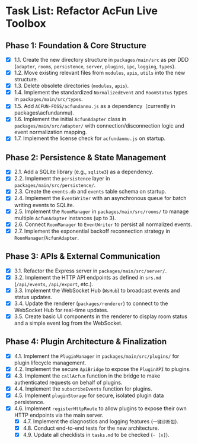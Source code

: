 # Task List: Refactor AcFun Live Toolbox

## Phase 1: Foundation & Core Structure
- [x] 1.1. Create the new directory structure in `packages/main/src` as per DDD (`adapter`, `rooms`, `persistence`, `server`, `plugins`, `ipc`, `logging`, `types`).
- [x] 1.2. Move existing relevant files from `modules`, `apis`, `utils` into the new structure.
- [x] 1.3. Delete obsolete directories (`modules`, `apis`).
- [x] 1.4. Implement the standardized `NormalizedEvent` and `RoomStatus` types in `packages/main/src/types`.
- [x] 1.5. Add `ACFUN-FOSS/acfundanmu.js` as a dependency（currently in packages\acfundanmu).
- [x] 1.6. Implement the initial `AcfunAdapter` class in `packages/main/src/adapter/` with connection/disconnection logic and event normalization mapping.
- [x] 1.7. Implement the license check for `acfundanmu.js` on startup.

## Phase 2: Persistence & State Management
- [x] 2.1. Add a SQLite library (e.g., `sqlite3`) as a dependency.
- [x] 2.2. Implement the `persistence` layer in `packages/main/src/persistence/`.
- [x] 2.3. Create the `events.db` and `events` table schema on startup.
- [x] 2.4. Implement the `EventWriter` with an asynchronous queue for batch writing events to SQLite.
- [x] 2.5. Implement the `RoomManager` in `packages/main/src/rooms/` to manage multiple `AcfunAdapter` instances (up to 3).
- [x] 2.6. Connect `RoomManager` to `EventWriter` to persist all normalized events.
- [x] 2.7. Implement the exponential backoff reconnection strategy in `RoomManager`/`AcfunAdapter`.

## Phase 3: APIs & External Communication
- [x] 3.1. Refactor the Express server in `packages/main/src/server/`.
- [x] 3.2. Implement the HTTP API endpoints as defined in `srs.md` (`/api/events`, `/api/export`, etc.).
- [x] 3.3. Implement the WebSocket Hub (`WsHub`) to broadcast events and status updates.
- [x] 3.4. Update the renderer (`packages/renderer`) to connect to the WebSocket Hub for real-time updates.
- [x] 3.5. Create basic UI components in the renderer to display room status and a simple event log from the WebSocket.

## Phase 4: Plugin Architecture & Finalization
- [x] 4.1. Implement the `PluginManager` in `packages/main/src/plugins/` for plugin lifecycle management.
- [x] 4.2. Implement the secure `ApiBridge` to expose the `PluginAPI` to plugins.
- [x] 4.3. Implement the `callAcfun` function in the bridge to make authenticated requests on behalf of plugins.
- [x] 4.4. Implement the `subscribeEvents` function for plugins.
- [x] 4.5. Implement `pluginStorage` for secure, isolated plugin data persistence.
- [x] 4.6. Implement `registerHttpRoute` to allow plugins to expose their own HTTP endpoints via the main server.
  - [x] 4.7. Implement the diagnostics and logging features (`一键诊断包`).
  - [x] 4.8. Conduct end-to-end tests for the new architecture.
  - [x] 4.9. Update all checklists in `tasks.md` to be checked (`- [x]`).
